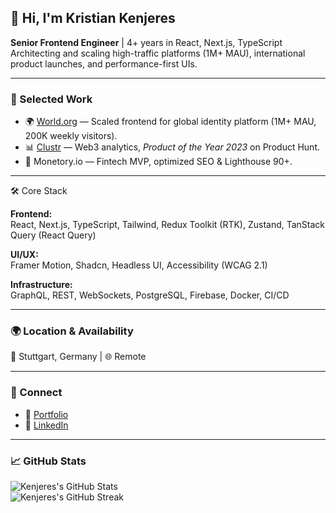 ## 👋 Hi, I'm Kristian Kenjeres  

**Senior Frontend Engineer** | 4+ years in React, Next.js, TypeScript  
Architecting and scaling high-traffic platforms (1M+ MAU), international product launches, and performance-first UIs.  

---

### 🚀 Selected Work
- 🌍 [World.org](https://world.org) — Scaled frontend for global identity platform (1M+ MAU, 200K weekly visitors).  
- 📊 [Clustr](https://clustr.io) — Web3 analytics, *Product of the Year 2023* on Product Hunt.  
- 💸 Monetory.io — Fintech MVP, optimized SEO & Lighthouse 90+.  

---

🛠️ Core Stack  

**Frontend:**  
React, Next.js, TypeScript, Tailwind, Redux Toolkit (RTK), Zustand, TanStack Query (React Query)  

**UI/UX:**  
Framer Motion, Shadcn, Headless UI, Accessibility (WCAG 2.1)  

**Infrastructure:**  
GraphQL, REST, WebSockets, PostgreSQL, Firebase, Docker, CI/CD  

---

### 🌍 Location & Availability
📍 Stuttgart, Germany | 🌐 Remote  

---

### 🤝 Connect
- 🔗 [Portfolio](https://kenjeres.com)  
- 💼 [LinkedIn](https://linkedin.com/in/kristiankenjeres)  

---

### 📈 GitHub Stats
![Kenjeres's GitHub Stats](https://github-readme-stats.vercel.app/api?username=kkenjeres&show_icons=true&count_private=true&theme=default&hide_border=true)  
![Kenjeres's GitHub Streak](https://github-readme-streak-stats.herokuapp.com/?user=kkenjeres&theme=default&hide_border=true)  
